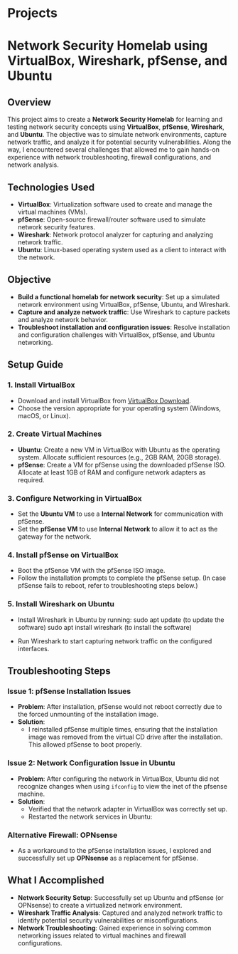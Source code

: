 # Projects
# Network Security Homelab using VirtualBox, Wireshark, pfSense, and Ubuntu

## Overview
This project aims to create a **Network Security Homelab** for learning and testing network security concepts using **VirtualBox**, **pfSense**, **Wireshark**, and **Ubuntu**. The objective was to simulate network environments, capture network traffic, and analyze it for potential security vulnerabilities. Along the way, I encountered several challenges that allowed me to gain hands-on experience with network troubleshooting, firewall configurations, and network analysis.

## Technologies Used
- **VirtualBox**: Virtualization software used to create and manage the virtual machines (VMs).
- **pfSense**: Open-source firewall/router software used to simulate network security features.
- **Wireshark**: Network protocol analyzer for capturing and analyzing network traffic.
- **Ubuntu**: Linux-based operating system used as a client to interact with the network.

## Objective
- **Build a functional homelab for network security**: Set up a simulated network environment using VirtualBox, pfSense, Ubuntu, and Wireshark.
- **Capture and analyze network traffic**: Use Wireshark to capture packets and analyze network behavior.
- **Troubleshoot installation and configuration issues**: Resolve installation and configuration challenges with VirtualBox, pfSense, and Ubuntu networking.

## Setup Guide

### 1. Install VirtualBox
   - Download and install VirtualBox from [VirtualBox Download](https://www.virtualbox.org/).
   - Choose the version appropriate for your operating system (Windows, macOS, or Linux).

### 2. Create Virtual Machines
   - **Ubuntu**: Create a new VM in VirtualBox with Ubuntu as the operating system. Allocate sufficient resources (e.g., 2GB RAM, 20GB storage).
   - **pfSense**: Create a VM for pfSense using the downloaded pfSense ISO. Allocate at least 1GB of RAM and configure network adapters as required.

### 3. Configure Networking in VirtualBox
   - Set the **Ubuntu VM** to use a **Internal Network** for communication with pfSense.
   - Set the **pfSense VM** to use **Internal Network** to allow it to act as the gateway for the network.

### 4. Install pfSense on VirtualBox
   - Boot the pfSense VM with the pfSense ISO image.
   - Follow the installation prompts to complete the pfSense setup. (In case pfSense fails to reboot, refer to troubleshooting steps below.)

### 5. Install Wireshark on Ubuntu
   - Install Wireshark in Ubuntu by running:
     sudo apt update (to update the software)
     sudo apt install wireshark (to install the software)
   
   - Run Wireshark to start capturing network traffic on the configured interfaces.

## Troubleshooting Steps

### Issue 1: pfSense Installation Issues
- **Problem**: After installation, pfSense would not reboot correctly due to the forced unmounting of the installation image.
- **Solution**: 
   - I reinstalled pfSense multiple times, ensuring that the installation image was removed from the virtual CD drive after the installation. This allowed pfSense to boot properly.

### Issue 2: Network Configuration Issue in Ubuntu
- **Problem**: After configuring the network in VirtualBox, Ubuntu did not recognize changes when using `ifconfig` to view the inet of the pfsense machine.
- **Solution**: 
   - Verified that the network adapter in VirtualBox was correctly set up.
   - Restarted the network services in Ubuntu:


### Alternative Firewall: OPNsense
- As a workaround to the pfSense installation issues, I explored and successfully set up **OPNsense** as a replacement for pfSense.

## What I Accomplished
- **Network Security Setup**: Successfully set up Ubuntu and pfSense (or OPNsense) to create a virtualized network environment.
- **Wireshark Traffic Analysis**: Captured and analyzed network traffic to identify potential security vulnerabilities or misconfigurations.
- **Network Troubleshooting**: Gained experience in solving common networking issues related to virtual machines and firewall configurations.

## 

